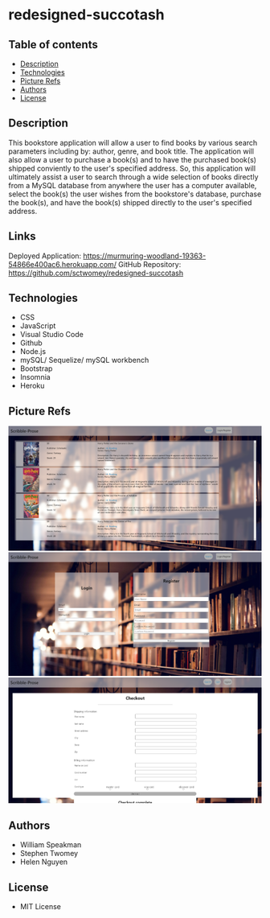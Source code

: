# redesigned-succotash

## Table of contents

* [Description](#Description)
* [Technologies](#Technologies)
* [Picture Refs](#Picture-Refs)
* [Authors](#Authors)
* [License](#License)



## Description

This bookstore application will allow a user to find books by various search parameters including by: author, genre, and book title. The application will also allow a user to purchase a book(s) and to have the purchased book(s) shipped conviently to the user's specified address. So, this application will ultimately assist a user to search through a wide selection of books directly from a MySQL database from anywhere the user has a computer available, select the book(s) the user wishes from the bookstore's database, purchase the book(s), and have the book(s) shipped directly to the user's specified address.

## Links

Deployed Application: https://murmuring-woodland-19363-54866e400ac6.herokuapp.com/
GitHub Repository: https://github.com/sctwomey/redesigned-succotash

## Technologies

* CSS
* JavaScript
* Visual Studio Code
* Github
* Node.js
* mySQL/ Sequelize/ mySQL workbench
* Bootstrap
* Insomnia
* Heroku



## Picture Refs

<img src="public/images/website/bookstore_homepage.png" alt="Bookstore Homepage File Image" title="Bookstore Homepage File Screenshot">
<img src="public/images/website/login_page.png" alt="Bookstore Login Page File Image" title="Bookstore Login Page File Screenshot">
<img src="public/images/website/cart_page.png" alt="Bookstore Cart Page File Image" title="Bookstore Cart Page File Screenshot">

## Authors
* William Speakman
* Stephen Twomey
* Helen Nguyen

## License

* MIT License
